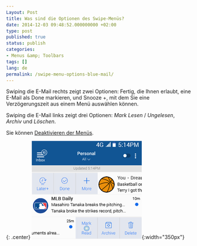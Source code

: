 ```yaml
---
Layout: Post
title: Was sind die Optionen des Swipe-Menüs?
date: 2014-12-03 09:48:52.000000000 +02:00
type: post
published: true
status: publish
categories:
- Menus &amp; Toolbars
tags: []
lang: de
permalink: /swipe-menu-options-blue-mail/
---
```


Swiping die E-Mail rechts zeigt zwei Optionen: Fertig, die Ihnen erlaubt, eine E-Mail als Done markieren, und Snooze +, mit dem Sie eine Verzögerungszeit aus einem Menü auswählen können.

Swiping die E-Mail links zeigt drei Optionen: *Mark Lesen* / *Ungelesen*, *Archiv* und *Löschen*.

Sie können [Deaktivieren der Menüs](/configure-left-right-swipe-menu/).

{: .center}
![Swipes](/assets/swipes1-1.jpg){:width="350px"}
